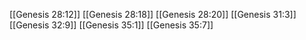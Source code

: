 [[Genesis 28:12]]
[[Genesis 28:18]]
[[Genesis 28:20]]
[[Genesis 31:3]]
[[Genesis 32:9]]
[[Genesis 35:1]]
[[Genesis 35:7]]
